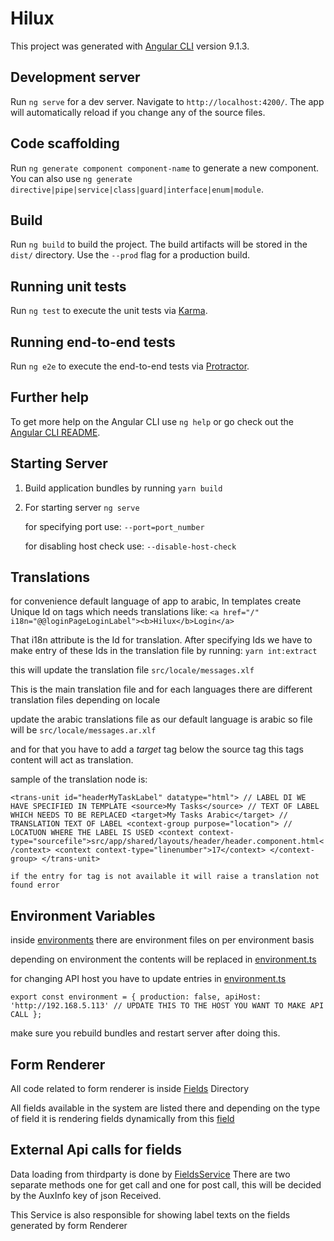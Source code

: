 # Hilux

This project was generated with [Angular CLI](https://github.com/angular/angular-cli) version 9.1.3.

## Development server

Run `ng serve` for a dev server. Navigate to `http://localhost:4200/`. The app will automatically reload if you change any of the source files.

## Code scaffolding

Run `ng generate component component-name` to generate a new component. You can also use `ng generate directive|pipe|service|class|guard|interface|enum|module`.

## Build

Run `ng build` to build the project. The build artifacts will be stored in the `dist/` directory. Use the `--prod` flag for a production build.

## Running unit tests

Run `ng test` to execute the unit tests via [Karma](https://karma-runner.github.io).

## Running end-to-end tests

Run `ng e2e` to execute the end-to-end tests via [Protractor](http://www.protractortest.org/).

## Further help

To get more help on the Angular CLI use `ng help` or go check out the [Angular CLI README](https://github.com/angular/angular-cli/blob/master/README.md).

## Starting Server

1) Build application bundles by running
    `yarn build`

2) For starting server `ng serve`

   for specifying port use: `--port=port_number`

   for disabling host check use: `--disable-host-check`

## Translations

for convenience default language of app to arabic, In templates create Unique Id on tags which needs translations like:
    `<a href="/" i18n="@@loginPageLoginLabel"><b>Hilux</b>Login</a>`

That i18n attribute is the Id for translation. After specifying Ids we have to make entry of these Ids in the translation file by running: `yarn int:extract`

this will update the translation file `src/locale/messages.xlf`

This is the main translation file and for each languages there are different translation files depending on locale

update the arabic translations file as our default language is arabic so file will be `src/locale/messages.ar.xlf`

and for that you have to add a *target* tag below the source tag this tags content will act as translation.

sample of the translation node is:

  `<trans-unit id="headerMyTaskLabel" datatype="html"> // LABEL DI WE HAVE SPECIFIED IN TEMPLATE
    <source>My Tasks</source> // TEXT OF LABEL WHICH NEEDS TO BE REPLACED
    <target>My Tasks Arabic</target> // TRANSLATION TEXT OF LABEL
    <context-group purpose="location"> // LOCATUON WHERE THE LABEL IS USED
        <context context-type="sourcefile">src/app/shared/layouts/header/header.component.html</context>
        <context context-type="linenumber">17</context>
    </context-group>
    </trans-unit>`

	if the entry for tag is not available it will raise a translation not found error

## Environment Variables

inside [environments](https://github.com/omarali-me/hilux/tree/master/src/environments) there are environment files on per environment basis

depending on environment the contents will be replaced in [environment.ts](https://github.com/omarali-me/hilux/blob/master/src/environments/environment.ts)

for changing API host you have to update entries in [environment.ts](https://github.com/omarali-me/hilux/blob/master/src/environments/environment.ts)

`export const environment = {
  production: false,
  apiHost: 'http://192.168.5.113' // UPDATE THIS TO THE HOST YOU WANT TO MAKE API CALL
};`

make sure you rebuild bundles and restart server after doing this.

## Form Renderer

All code related to form renderer is inside [Fields](https://github.com/omarali-me/hilux/tree/master/src/app/fields) Directory

All fields available in the system are listed there and depending on the type of field it is rendering fields dynamically from this [field](https://github.com/omarali-me/hilux/tree/master/src/app/fields/field)

## External Api calls for fields

Data loading from thirdparty is done by [FieldsService](https://github.com/omarali-me/hilux/blob/master/src/app/shared/fields.service.ts)
There are two separate methods one for get call and one for post call, this will be decided by the AuxInfo key of json Received.

This Service is also responsible for showing label texts on the fields generated by form Renderer

